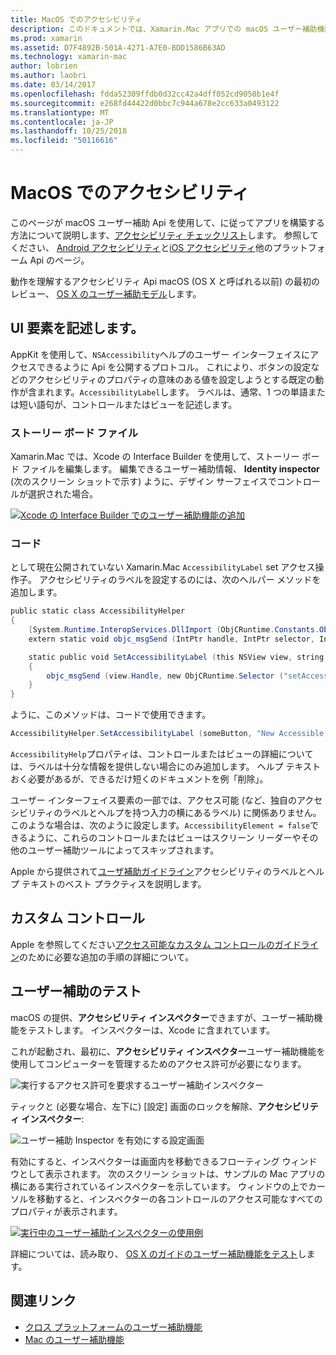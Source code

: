 ```yaml
---
title: MacOS でのアクセシビリティ
description: このドキュメントでは、Xamarin.Mac アプリでの macOS ユーザー補助機能を使用する方法について説明します。 これには、ストーリー ボードとコード、カスタム コントロール、およびアクセシビリティのテストの記述の UI 要素について説明します。
ms.prod: xamarin
ms.assetid: D7F4892B-501A-4271-A7E0-BDD1586B63AD
ms.technology: xamarin-mac
author: lobrien
ms.author: laobri
ms.date: 03/14/2017
ms.openlocfilehash: fdda52309ffdb0d32cc42a4dff052cd9050b1e4f
ms.sourcegitcommit: e268fd44422d0bbc7c944a678e2cc633a0493122
ms.translationtype: MT
ms.contentlocale: ja-JP
ms.lasthandoff: 10/25/2018
ms.locfileid: "50116616"
---
```

# <a name="accessibility-on-macos"></a>MacOS でのアクセシビリティ

このページが macOS ユーザー補助 Api を使用して、に従ってアプリを構築する方法について説明します、[アクセシビリティ チェックリスト](~/cross-platform/app-fundamentals/accessibility.md)します。
参照してください、 [Android アクセシビリティ](~/android/app-fundamentals/accessibility.md)と[iOS アクセシビリティ](~/ios/app-fundamentals/accessibility.md)他のプラットフォーム Api のページ。

動作を理解するアクセシビリティ Api macOS (OS X と呼ばれる以前) の最初のレビュー、 [OS X のユーザー補助モデル](https://developer.apple.com/library/mac/documentation/Accessibility/Conceptual/AccessibilityMacOSX/OSXAXmodel.html)します。

## <a name="describing-ui-elements"></a>UI 要素を記述します。

AppKit を使用して、`NSAccessibility`ヘルプのユーザー インターフェイスにアクセスできるように Api を公開するプロトコル。 これにより、ボタンの設定などのアクセシビリティのプロパティの意味のある値を設定しようとする既定の動作が含まれます。`AccessibilityLabel`します。 ラベルは、通常、1 つの単語または短い語句が、コントロールまたはビューを記述します。

### <a name="storyboard-files"></a>ストーリー ボード ファイル

Xamarin.Mac では、Xcode の Interface Builder を使用して、ストーリー ボード ファイルを編集します。
編集できるユーザー補助情報、 **Identity inspector** (次のスクリーン ショットで示す) ように、デザイン サーフェイスでコントロールが選択された場合。

[![Xcode の Interface Builder でのユーザー補助機能の追加](accessibility-images/xcode.png "Xcode の Interface Builder でのユーザー補助機能の追加")](accessibility-images/xcode-large.png#lightbox)

### <a name="code"></a>コード

として現在公開されていない Xamarin.Mac `AccessibilityLabel` set アクセス操作子。  アクセシビリティのラベルを設定するのには、次のヘルパー メソッドを追加します。

```csharp
public static class AccessibilityHelper
{
    [System.Runtime.InteropServices.DllImport (ObjCRuntime.Constants.ObjectiveCLibrary)]
    extern static void objc_msgSend (IntPtr handle, IntPtr selector, IntPtr label);

    static public void SetAccessibilityLabel (this NSView view, string value)
    {
        objc_msgSend (view.Handle, new ObjCRuntime.Selector ("setAccessibilityLabel:").Handle, new NSString (value).Handle);
    }
}
```

ように、このメソッドは、コードで使用できます。

```csharp
AccessibilityHelper.SetAccessibilityLabel (someButton, "New Accessible Description");
```

`AccessibilityHelp`プロパティは、コントロールまたはビューの詳細については、ラベルは十分な情報を提供しない場合にのみ追加します。 ヘルプ テキストおく必要があるが、できるだけ短くのドキュメントを例「削除」。

ユーザー インターフェイス要素の一部では、アクセス可能 (など、独自のアクセシビリティのラベルとヘルプを持つ入力の横にあるラベル) に関係ありません。
このような場合は、次のように設定します。`AccessibilityElement = false`できるように、これらのコントロールまたはビューはスクリーン リーダーやその他のユーザー補助ツールによってスキップされます。

Apple から提供されて[ユーザ補助ガイドライン](https://developer.apple.com/library/mac/documentation/Accessibility/Conceptual/AccessibilityMacOSX/EnhancingtheAccessibilityofStandardAppKitControls.html)アクセシビリティのラベルとヘルプ テキストのベスト プラクティスを説明します。

## <a name="custom-controls"></a>カスタム コントロール

Apple を参照してください[アクセス可能なカスタム コントロールのガイドライン](https://developer.apple.com/library/mac/documentation/Accessibility/Conceptual/AccessibilityMacOSX/ImplementingAccessibilityforCustomControls.html)のために必要な追加の手順の詳細について。

## <a name="testing-accessibility"></a>ユーザー補助のテスト

macOS の提供、**アクセシビリティ インスペクター**できますが、ユーザー補助機能をテストします。 インスペクターは、Xcode に含まれています。

これが起動され、最初に、**アクセシビリティ インスペクター**ユーザー補助機能を使用してコンピューターを管理するためのアクセス許可が必要になります。

![実行するアクセス許可を要求するユーザー補助インスペクター](accessibility-images/accessibility-inspector-1.png "アクセシビリティ インスペクターを実行するアクセス許可を要求します。")

ティックと (必要な場合、左下に) [設定] 画面のロックを解除、**アクセシビリティ インスペクター**:

![ユーザー補助 Inspector を有効にする設定画面](accessibility-images/accessibility-inspector-2.png "アクセシビリティ Inspector を有効にする設定画面")

有効にすると、インスペクターは画面内を移動できるフローティング ウィンドウとして表示されます。 次のスクリーン ショットは、サンプルの Mac アプリの横にある実行されているインスペクターを示しています。 ウィンドウの上でカーソルを移動すると、インスペクターの各コントロールのアクセス可能なすべてのプロパティが表示されます。

[![実行中のユーザー補助インスペクターの使用例](accessibility-images/accessibility-example.png "アクセシビリティ インスペクターの例の実行")](accessibility-images/accessibility-example-large.png#lightbox)

詳細については、読み取り、 [OS X のガイドのユーザー補助機能をテスト](https://developer.apple.com/library/mac/documentation/Accessibility/Conceptual/AccessibilityMacOSX/OSXAXTestingApps.html)します。



## <a name="related-links"></a>関連リンク

- [クロス プラットフォームのユーザー補助機能](~/cross-platform/app-fundamentals/accessibility.md)
- [Mac のユーザー補助機能](https://www.apple.com/accessibility/mac/)
